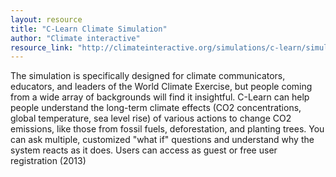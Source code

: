 ```yaml
---
layout: resource
title: "C-Learn Climate Simulation"
author: "Climate interactive"
resource_link: "http://climateinteractive.org/simulations/c-learn/simulation"
---
```


The simulation is specifically designed for climate communicators, educators, and leaders of the World Climate Exercise, but people coming from a wide array of backgrounds will find it insightful. C-Learn can help people understand the long-term climate effects (CO2 concentrations, global temperature, sea level rise) of various actions to change CO2 emissions, like those from fossil fuels, deforestation, and planting trees. You can ask multiple, customized "what if" questions and understand why the system reacts as it does. Users can access as guest or free user registration (2013)
